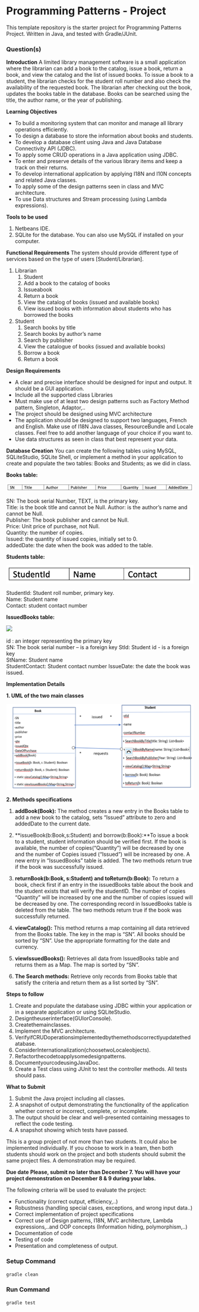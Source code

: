 # Programming Patterns - Project

This template repository is the starter project for Programming Patterns Project. Written in Java, and tested with Gradle/JUnit.

### Question(s)

**Introduction**
A limited library management software is a small application where the librarian can add a book to the catalog, issue a book, return a book, and view the catalog and the list of issued books. To issue a book to a student, the librarian checks for the student roll number and also check the availability of the requested book. The librarian after checking out the book, updates the books table in the database. Books can be searched using the title, the author name, or the year of publishing.

**Learning Objectives**

- To build a monitoring system that can monitor and manage all library operations efficiently.
- To design a database to store the information about books and students.
- To develop a database client using Java and Java Database Connectivity API (JDBC).
- To apply some CRUD operations in a Java application using JDBC.
- To enter and preserve details of the various library items and keep a track on their returns.
- To develop international application by applying I18N and I10N concepts and related Java classes.
- To apply some of the design patterns seen in class and MVC architecture.
- To use Data structures and Stream processing (using Lambda expressions).

**Tools to be used**

1. Netbeans IDE.
2. SQLite for the database. You can also use MySQL if installed on your computer.

**Functional Requirements**
The system should provide different type of services based on the type of users [Student/Librarian].

1. Librarian
   1. Student
   2. Add a book to the catalog of books
   3. Issueabook
   4. Return a book
   5. View the catalog of books (issued and available books)
   6. View issued books with information about students who has borrowed the books
2. Student
   1. Search books by title
   2. Search books by author’s name
   3. Search by publisher
   4. View the catalogue of books (issued and available books)
   5. Borrow a book
   6. Return a book

**Design Requirements**

- A clear and precise interface should be designed for input and output. It should be a GUI application.
- Include all the supported class Libraries
- Must make use of at least two design patterns such as Factory Method pattern, Singleton, Adaptor,..
- The project should be designed using MVC architecture
- The application should be designed to support two languages, French and English. Make use of I18N Java classes, ResourceBundle and Locale classes. Feel free to add another language of your choice if you want to.
- Use data structures as seen in class that best represent your data.

**Database Creation**
You can create the following tables using MySQL, SQLiteStudio, SQLite Shell, or implement a method in your application to create and populate the two tables: Books and Students; as we did in class.

**Books table:**

![](book_table.png)

SN: The book serial Number, TEXT, is the primary key.  
Title: is the book title and cannot be Null.
Author: is the author’s name and cannot be Null.  
Publisher: The book publisher and cannot be Null.  
Price: Unit price of purchase, not Null.  
Quantity: the number of copies.  
Issued: the quantity of issued copies, initially set to 0.  
addedDate: the date when the book was added to the table.

**Students table:**

![](student_table.png)

StudentId: Student roll number, primary key.  
Name: Student name  
Contact: student contact number

**IssuedBooks table:**

![](issued_books.png)

id : an integer representing the primary key  
SN: The book serial number – is a foreign key
StId: Student id - is a foreign key  
StName: Student name  
StudentContact: Student contact number IssueDate: the date the book was issued.

**Implementation Details**

**1. UML of the two main classes**

![](uml.png)

**2. Methods specifications**

1. **addBook(Book):** The method creates a new entry in the Books table to add a new book to the catalog, sets “Issued” attribute to zero and addedDate to the current date.

2. **issueBook(b:Book,s:Student) and borrow(b:Book):**To issue a book to a student, student information should be verified first. If the book is available, the number of copies(“Quantity”) will be decreased by one and the number of Copies issued (“Issued”) will be increased by one. A new entry in “IssuedBooks” table is added. The two methods return true if the book was successfully issued.

3. **returnBook(b:Book, s:Student) and toReturn(b:Book):** To return a book, check first if an entry in the issuedBooks table about the book and the student exists that will verify the studentID. The number of copies “Quantity” will be increased by one and the number of copies issued will be decreased by one. The corresponding record in IssuedBooks table is deleted from the table. The two methods return true if the book was successfully returned.

4. **viewCatalog():** This method returns a map containing all data retrieved from the Books table. The key in the map is “SN”. All books should be sorted by “SN”. Use the appropriate formatting for the date and currency.

5. **viewIssuedBooks():** Retrieves all data from IssuedBooks table and returns them as a Map. The map is sorted by “SN”.

6. **The Search methods:** Retrieve only records from Books table that satisfy the criteria and return them as a list sorted by “SN”.

**Steps to follow**

1. Create and populate the database using JDBC within your application or in a separate application or using SQLiteStudio.
2. Designtheuserinterface(GUIorConsole).
3. Createthemainclasses.
4. Implement the MVC architecture.
5. VerifyifCRUDoperationsimplementedbythemethodscorrectlyupdatethedatabase.
6. ConsiderInternationalization(choosetwoLocaleobjects).
7. Refactorthecodetoapplysomedesignpatterns.
8. DocumentyourcodeusingJavaDoc.
9. Create a Test class using JUnit to test the controller methods. All tests should pass.

**What to Submit**

1. Submit the Java project including all classes.
2. A snapshot of output demonstrating the functionality of the application whether correct or incorrect, complete, or incomplete.
3. The output should be clear and well-presented containing messages to reflect the code testing.
4. A snapshot showing which tests have passed.

This is a group project of not more than two students. It could also be implemented individually. If you choose to work in a team, then both students should work on the project and both students should submit the same project files. A demonstration may be required.

**Due date**
**<italic>Please, submit no later than December 7. You will have your project demonstration on December 8 & 9 during your labs.</italic>**

The following criteria will be used to evaluate the project:

- Functionality (correct output, efficiency,..)
- Robustness (handling special cases, exceptions, and wrong input data..)
- Correct implementation of project specifications
- Correct use of Design patterns, I18N, MVC architecture, Lambda expressions,..and OOP concepts (Information hiding, polymorphism,..)
- Documentation of code
- Testing of code
- Presentation and completeness of output.

### Setup Command

`gradle clean`

### Run Command

`gradle test`
